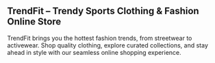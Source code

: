 ## TrendFit – Trendy Sports Clothing & Fashion Online Store

TrendFit brings you the hottest fashion trends, from streetwear to activewear. Shop quality clothing, explore curated collections, and stay ahead in style with our seamless online shopping experience.

